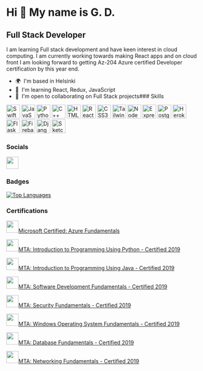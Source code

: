 Hi 👋 My name is G. D.
======================

Full Stack Developer
--------------------

I am learning Full stack development and have keen interest in cloud computing. I am currently working towards making React apps and on cloud front I am looking forward to getting Az-204 Azure certified Developer certification by this year end.

*   🌍  I'm based in Helsinki
*   🧠  I'm learning React, Redux, JavaScript
*   🤝  I'm open to collaborating on Full Stack projects### Skills 
<p align="left">
<a href="https://developer.apple.com/swift/" target="_blank" rel="noreferrer"><img src="https://raw.githubusercontent.com/danielcranney/readme-generator/main/public/icons/skills/swift-colored.svg" width="36" height="36" alt="Swift" /></a>
<a href="https://developer.mozilla.org/en-US/docs/Web/JavaScript" target="_blank" rel="noreferrer"><img src="https://raw.githubusercontent.com/danielcranney/readme-generator/main/public/icons/skills/javascript-colored.svg" width="36" height="36" alt="JavaScript" /></a>
<a href="https://www.python.org/" target="_blank" rel="noreferrer"><img src="https://raw.githubusercontent.com/danielcranney/readme-generator/main/public/icons/skills/python-colored.svg" width="36" height="36" alt="Python" /></a>
<a href="https://docs.microsoft.com/en-us/cpp/?view=msvc-170" target="_blank" rel="noreferrer"><img src="https://raw.githubusercontent.com/danielcranney/readme-generator/main/public/icons/skills/cplusplus-colored.svg" width="36" height="36" alt="C++" /></a>
<a href="https://developer.mozilla.org/en-US/docs/Glossary/HTML5" target="_blank" rel="noreferrer"><img src="https://raw.githubusercontent.com/danielcranney/readme-generator/main/public/icons/skills/html5-colored.svg" width="36" height="36" alt="HTML5" /></a>
<a href="https://reactjs.org/" target="_blank" rel="noreferrer"><img src="https://raw.githubusercontent.com/danielcranney/readme-generator/main/public/icons/skills/react-colored.svg" width="36" height="36" alt="React" /></a>
<a href="https://www.w3.org/TR/CSS/#css" target="_blank" rel="noreferrer"><img src="https://raw.githubusercontent.com/danielcranney/readme-generator/main/public/icons/skills/css3-colored.svg" width="36" height="36" alt="CSS3" /></a>
<a href="https://tailwindcss.com/" target="_blank" rel="noreferrer"><img src="https://raw.githubusercontent.com/danielcranney/readme-generator/main/public/icons/skills/tailwindcss-colored.svg" width="36" height="36" alt="TailwindCSS" /></a>
<a href="https://nodejs.org/en/" target="_blank" rel="noreferrer"><img src="https://raw.githubusercontent.com/danielcranney/readme-generator/main/public/icons/skills/nodejs-colored.svg" width="36" height="36" alt="NodeJS" /></a>
<a href="https://expressjs.com/" target="_blank" rel="noreferrer"><img src="https://raw.githubusercontent.com/danielcranney/readme-generator/main/public/icons/skills/express-colored.svg" width="36" height="36" alt="Express" /></a>
<a href="https://www.postgresql.org/" target="_blank" rel="noreferrer"><img src="https://raw.githubusercontent.com/danielcranney/readme-generator/main/public/icons/skills/postgresql-colored.svg" width="36" height="36" alt="PostgreSQL" /></a>
<a href="https://www.heroku.com/" target="_blank" rel="noreferrer"><img src="https://raw.githubusercontent.com/danielcranney/readme-generator/main/public/icons/skills/heroku-colored.svg" width="36" height="36" alt="Heroku" /></a>
<a href="https://flask.palletsprojects.com/en/2.0.x/" target="_blank" rel="noreferrer"><img src="https://raw.githubusercontent.com/danielcranney/readme-generator/main/public/icons/skills/flask-colored.svg" width="36" height="36" alt="Flask" /></a>
<a href="https://firebase.google.com/" target="_blank" rel="noreferrer"><img src="https://raw.githubusercontent.com/danielcranney/readme-generator/main/public/icons/skills/firebase-colored.svg" width="36" height="36" alt="Firebase" /></a>
<a href="https://www.djangoproject.com/" target="_blank" rel="noreferrer"><img src="https://raw.githubusercontent.com/danielcranney/readme-generator/main/public/icons/skills/django-colored.svg" width="36" height="36" alt="Django" /></a>
<a href="https://www.sketch.com/" target="_blank" rel="noreferrer"><img src="https://raw.githubusercontent.com/danielcranney/readme-generator/main/public/icons/skills/sketch-colored.svg" width="36" height="36" alt="Sketch" /></a>
</p>
                    
  ### Socials
                  
                  
<p align="left">
                          
<a href="https://www.github.com/diwan-g" target="_blank" rel="noreferrer"><img src="https://raw.githubusercontent.com/danielcranney/readme-generator/main/public/icons/socials/github.svg" width="32" height="32" /></a></p>
### Badges
<a href="https://github.com/diwan-g" align="left"><img src="https://github-readme-stats.vercel.app/api/top-langs/?username=diwan-g&langs_count=10&title_color=0891b2&text_color=ffffff&icon_color=0891b2&bg_color=1c1917&hide_border=true&locale=en&custom_title=Top%20%Languages" alt="Top Languages" /></a>

### Certifications
<a href="https://www.credly.com/badges/a3e6fe04-3bee-4b05-a7c8-31cf5732455b/public_url"><img src="https://images.credly.com/size/110x110/images/be8fcaeb-c769-4858-b567-ffaaa73ce8cf/image.png" width="32" height="32" />Microsoft Certified: Azure Fundamentals</a>
<p><a href="https://www.credly.com/badges/ebdaa875-f993-4d2c-80c5-0323444b8791/public_url"><img src="https://images.credly.com/size/110x110/images/8d1a9575-14eb-494a-9af5-cfc154c2bd59/MTA-Introduction-to-Programming-using-Python-2019.png" width="32" height="32" />MTA: Introduction to Programming Using Python - Certified 2019</a></p>
<p><a href="https://www.credly.com/badges/ebdaa875-f993-4d2c-80c5-0323444b8791/public_url"><img src="https://images.credly.com/size/110x110/images/37392f32-a65b-4e35-862c-8730c8ddea47/MTA-Introduction-to-Programming-using-Java-2019.png" width="32" height="32" />MTA: Introduction to Programming Using Java - Certified 2019</a></p>
<p><a href=https://www.credly.com/badges/37f0244b-2ded-439d-bd5d-bc097717eee6/public_url"><img src="https://images.credly.com/size/110x110/images/4178e678-e9c8-42da-bc8c-e865d3d26db6/MTA-Software-Development-Fundamentals-2019.png" width="32" height="32" />MTA: Software Development Fundamentals - Certified 2019</a></p>
<p><a href=https://www.credly.com/badges/939791f5-f18d-429e-85d8-e61f292bd099/public_url"><img src="https://images.credly.com/size/110x110/images/2bc7ddcc-36dc-4a55-a330-d220ce95dcbe/MTA-Security-Fundamentals-2019.png" width="32" height="32" />MTA: Security Fundamentals - Certified 2019</a></p>
<p><a href=https://www.credly.com/badges/0aa3a6a7-258d-4b5d-8db8-c2f0c8d4018e/public_url"><img src="https://images.credly.com/size/110x110/images/744074f8-6791-4eef-95bf-31480071f9ea/MTA-Windows-Operating-System-Fundamentals-2019.png" width="32" height="32" />MTA: Windows Operating System Fundamentals - Certified 2019</a></p>
<p><a href=https://www.credly.com/badges/e08240e5-cf33-4cc8-bca9-4621d8e2a259/public_url"><img src="https://images.credly.com/size/110x110/images/ea7a28fd-504c-4dec-a445-5aec449550a6/MTA-Database-Fundamentals-2019.png" width="32" height="32" />MTA: Database Fundamentals - Certified 2019</a></p>
<p><a href=https://www.credly.com/badges/f5cfabfe-a7f8-4e4c-a8c6-546f9111abe1/public_url"><img src="https://images.credly.com/size/110x110/images/0c79e2b7-b5b7-4fcb-a3c0-1a5cc9b93f18/MTA-Networking-Fundamentals-2019.png" width="32" height="32" />MTA: Networking Fundamentals - Certified 2019</a></p>
